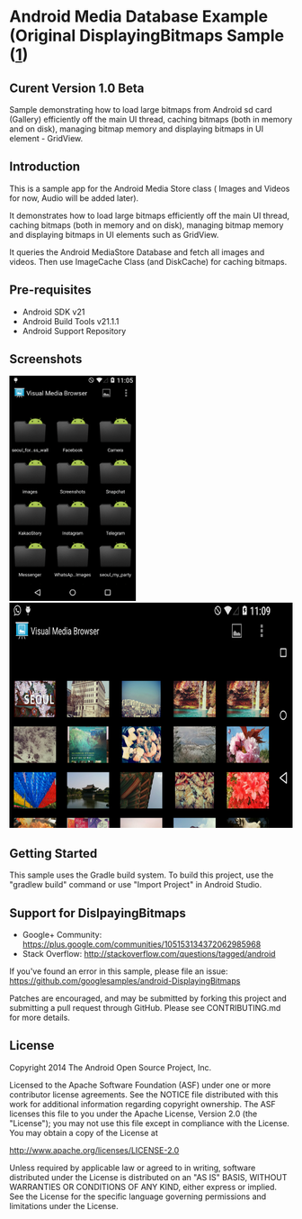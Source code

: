 Android Media Database Example (Original DisplayingBitmaps Sample ([1])
===================================

Curent Version 1.0 Beta
-----------------------
Sample demonstrating how to load large bitmaps from Android sd card (Gallery) efficiently off the main UI thread,
caching bitmaps (both in memory and on disk), managing bitmap memory and displaying
bitmaps in UI element - GridView.

Introduction
------------

This is a sample app for the Android Media Store class ( Images and Videos for now, Audio will be added later).

It demonstrates how to load large bitmaps efficiently off the main UI thread, caching
bitmaps (both in memory and on disk), managing bitmap memory and displaying bitmaps
in UI elements such as GridView.

It queries the Android MediaStore Database and fetch all images and videos. Then use ImageCache Class (and DiskCache) for caching bitmaps. 

[1]: http://developer.android.com/training/displaying-bitmaps/

Pre-requisites
--------------

- Android SDK v21
- Android Build Tools v21.1.1
- Android Support Repository

Screenshots
-------------

<img src="screenshots/main_grid.png" height="400" alt="Screenshot"/> <img src="screenshots/folder_grid.png" height="400" alt="Screenshot"/> 

Getting Started
---------------

This sample uses the Gradle build system. To build this project, use the
"gradlew build" command or use "Import Project" in Android Studio.

Support for DislpayingBitmaps
-----------------------------

- Google+ Community: https://plus.google.com/communities/105153134372062985968
- Stack Overflow: http://stackoverflow.com/questions/tagged/android

If you've found an error in this sample, please file an issue:
https://github.com/googlesamples/android-DisplayingBitmaps

Patches are encouraged, and may be submitted by forking this project and
submitting a pull request through GitHub. Please see CONTRIBUTING.md for more details.

License
-------

Copyright 2014 The Android Open Source Project, Inc.

Licensed to the Apache Software Foundation (ASF) under one or more contributor
license agreements.  See the NOTICE file distributed with this work for
additional information regarding copyright ownership.  The ASF licenses this
file to you under the Apache License, Version 2.0 (the "License"); you may not
use this file except in compliance with the License.  You may obtain a copy of
the License at

http://www.apache.org/licenses/LICENSE-2.0

Unless required by applicable law or agreed to in writing, software
distributed under the License is distributed on an "AS IS" BASIS, WITHOUT
WARRANTIES OR CONDITIONS OF ANY KIND, either express or implied.  See the
License for the specific language governing permissions and limitations under
the License.
